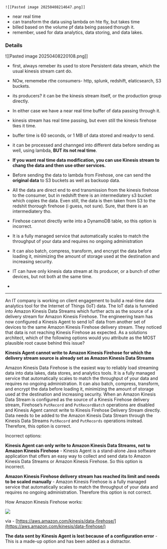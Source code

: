 	![[Pasted image 20250408214647.png]]
- near real time
- can transform the data using lambda on hte fly, but takes time
- billed based on the volume pf data being passed thorugh it.
- remember, used for data analytics, data storing, and data lakes.



### Details
![[Pasted image 20250408220108.png]]

- first, always remeber its used to store Persistent data stream, which the usual kinesis stream cant do.
- NOw, rememebe rthe consumers- http, splunk, redshift, elaticsearch, S3 buckets.
- its producers? it can be the kinesis stream itself, or the production group directly.
- In either case we have a near real time buffer of data passing through it.
- kinesis stream has real time passing, but even still the kinesis firehose tkes it time.
- buffer time is 60 seconds, or 1 MB of data stored and readyv to send.
- it can be processed and channged into different data before sending as well, using lambda, **BUT its not real time**.
- **If you want real time data modification, you can use Kinesis stream to chang the data and then use other services.**
- Before sending the data to lambda from Firehose, one can send the **original data** to S3 buckets as well as backuop data.

- All the data are direct end to end transmission from the kinesis firehose to the consumer, but in redshift there is an intermediatery s3 bucket which copies the data. Even still, the data is then taken from S3 to the redshit thorough firehose (i guess, not sure). Sure, that there is an intermediatery tho.



- Firehose cannot directly write into a DynamoDB table, so this option is incorrect.
- It is a fully managed service that automatically scales to match the throughput of your data and requires no ongoing administration
- It can also batch, compress, transform, and encrypt the data before loading it, minimizing the amount of storage used at the destination and increasing security.
- IT can have only kinesis data stream at its producer, or a bunch of other devices, but not both at the same time.
- 


---


An IT company is working on client engagement to build a real-time data analytics tool for the Internet of Things (IoT) data. The IoT data is funneled into Amazon Kinesis Data Streams which further acts as the source of a delivery stream for Amazon Kinesis Firehose. The engineering team has now configured a Kinesis Agent to send IoT data from another set of devices to the same Amazon Kinesis Firehose delivery stream. They noticed that data is not reaching Kinesis Firehose as expected. As a solutions architect, which of the following options would you attribute as the MOST plausible root cause behind this issue?


**Kinesis Agent cannot write to Amazon Kinesis Firehose for which the delivery stream source is already set as Amazon Kinesis Data Streams**

Amazon Kinesis Data Firehose is the easiest way to reliably load streaming data into data lakes, data stores, and analytics tools. It is a fully managed service that automatically scales to match the throughput of your data and requires no ongoing administration. It can also batch, compress, transform, and encrypt the data before loading it, minimizing the amount of storage used at the destination and increasing security. When an Amazon Kinesis Data Stream is configured as the source of a Kinesis Firehose delivery stream, Firehose’s `PutRecord` and `PutRecordBatch` operations are disabled and Kinesis Agent cannot write to Kinesis Firehose Delivery Stream directly. Data needs to be added to the Amazon Kinesis Data Stream through the Kinesis Data Streams `PutRecord` and `PutRecords` operations instead. Therefore, this option is correct.

Incorrect options:

**Kinesis Agent can only write to Amazon Kinesis Data Streams, not to Amazon Kinesis Firehose** - Kinesis Agent is a stand-alone Java software application that offers an easy way to collect and send data to Amazon Kinesis Data Streams or Amazon Kinesis Firehose. So this option is incorrect.

**Amazon Kinesis Firehose delivery stream has reached its limit and needs to be scaled manually** - Amazon Kinesis Firehose is a fully managed service that automatically scales to match the throughput of your data and requires no ongoing administration. Therefore this option is not correct.

How Amazon Kinesis Firehose works:

![](https://d1.awsstatic.com/Products/product-name/diagrams/product-page-diagram_Amazon-Kinesis-Data-Firehose.9340b812ab86518341c47b24316995b3792bf6e1.png)

via - [https://aws.amazon.com/kinesis/data-firehose/](https://aws.amazon.com/kinesis/data-firehose/)

**The data sent by Kinesis Agent is lost because of a configuration error** - This is a made-up option and has been added as a distractor.
